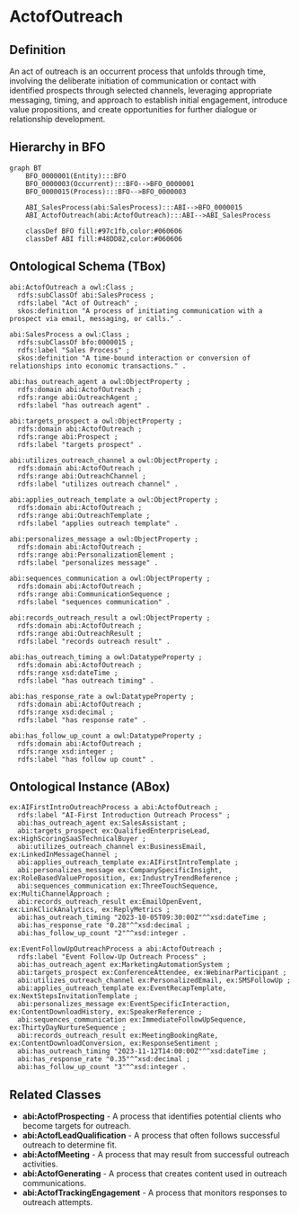 # ActofOutreach

## Definition
An act of outreach is an occurrent process that unfolds through time, involving the deliberate initiation of communication or contact with identified prospects through selected channels, leveraging appropriate messaging, timing, and approach to establish initial engagement, introduce value propositions, and create opportunities for further dialogue or relationship development.

## Hierarchy in BFO
```mermaid
graph BT
    BFO_0000001(Entity):::BFO
    BFO_0000003(Occurrent):::BFO-->BFO_0000001
    BFO_0000015(Process):::BFO-->BFO_0000003
    
    ABI_SalesProcess(abi:SalesProcess):::ABI-->BFO_0000015
    ABI_ActofOutreach(abi:ActofOutreach):::ABI-->ABI_SalesProcess
    
    classDef BFO fill:#97c1fb,color:#060606
    classDef ABI fill:#48DD82,color:#060606
```

## Ontological Schema (TBox)
```turtle
abi:ActofOutreach a owl:Class ;
  rdfs:subClassOf abi:SalesProcess ;
  rdfs:label "Act of Outreach" ;
  skos:definition "A process of initiating communication with a prospect via email, messaging, or calls." .

abi:SalesProcess a owl:Class ;
  rdfs:subClassOf bfo:0000015 ;
  rdfs:label "Sales Process" ;
  skos:definition "A time-bound interaction or conversion of relationships into economic transactions." .

abi:has_outreach_agent a owl:ObjectProperty ;
  rdfs:domain abi:ActofOutreach ;
  rdfs:range abi:OutreachAgent ;
  rdfs:label "has outreach agent" .

abi:targets_prospect a owl:ObjectProperty ;
  rdfs:domain abi:ActofOutreach ;
  rdfs:range abi:Prospect ;
  rdfs:label "targets prospect" .

abi:utilizes_outreach_channel a owl:ObjectProperty ;
  rdfs:domain abi:ActofOutreach ;
  rdfs:range abi:OutreachChannel ;
  rdfs:label "utilizes outreach channel" .

abi:applies_outreach_template a owl:ObjectProperty ;
  rdfs:domain abi:ActofOutreach ;
  rdfs:range abi:OutreachTemplate ;
  rdfs:label "applies outreach template" .

abi:personalizes_message a owl:ObjectProperty ;
  rdfs:domain abi:ActofOutreach ;
  rdfs:range abi:PersonalizationElement ;
  rdfs:label "personalizes message" .

abi:sequences_communication a owl:ObjectProperty ;
  rdfs:domain abi:ActofOutreach ;
  rdfs:range abi:CommunicationSequence ;
  rdfs:label "sequences communication" .

abi:records_outreach_result a owl:ObjectProperty ;
  rdfs:domain abi:ActofOutreach ;
  rdfs:range abi:OutreachResult ;
  rdfs:label "records outreach result" .

abi:has_outreach_timing a owl:DatatypeProperty ;
  rdfs:domain abi:ActofOutreach ;
  rdfs:range xsd:dateTime ;
  rdfs:label "has outreach timing" .

abi:has_response_rate a owl:DatatypeProperty ;
  rdfs:domain abi:ActofOutreach ;
  rdfs:range xsd:decimal ;
  rdfs:label "has response rate" .

abi:has_follow_up_count a owl:DatatypeProperty ;
  rdfs:domain abi:ActofOutreach ;
  rdfs:range xsd:integer ;
  rdfs:label "has follow up count" .
```

## Ontological Instance (ABox)
```turtle
ex:AIFirstIntroOutreachProcess a abi:ActofOutreach ;
  rdfs:label "AI-First Introduction Outreach Process" ;
  abi:has_outreach_agent ex:SalesAssistant ;
  abi:targets_prospect ex:QualifiedEnterpriseLead, ex:HighScoringSaaSTechnicalBuyer ;
  abi:utilizes_outreach_channel ex:BusinessEmail, ex:LinkedInMessageChannel ;
  abi:applies_outreach_template ex:AIFirstIntroTemplate ;
  abi:personalizes_message ex:CompanySpecificInsight, ex:RoleBasedValueProposition, ex:IndustryTrendReference ;
  abi:sequences_communication ex:ThreeTouchSequence, ex:MultiChannelApproach ;
  abi:records_outreach_result ex:EmailOpenEvent, ex:LinkClickAnalytics, ex:ReplyMetrics ;
  abi:has_outreach_timing "2023-10-05T09:30:00Z"^^xsd:dateTime ;
  abi:has_response_rate "0.28"^^xsd:decimal ;
  abi:has_follow_up_count "2"^^xsd:integer .

ex:EventFollowUpOutreachProcess a abi:ActofOutreach ;
  rdfs:label "Event Follow-Up Outreach Process" ;
  abi:has_outreach_agent ex:MarketingAutomationSystem ;
  abi:targets_prospect ex:ConferenceAttendee, ex:WebinarParticipant ;
  abi:utilizes_outreach_channel ex:PersonalizedEmail, ex:SMSFollowUp ;
  abi:applies_outreach_template ex:EventRecapTemplate, ex:NextStepsInvitationTemplate ;
  abi:personalizes_message ex:EventSpecificInteraction, ex:ContentDownloadHistory, ex:SpeakerReference ;
  abi:sequences_communication ex:ImmediateFollowUpSequence, ex:ThirtyDayNurtureSequence ;
  abi:records_outreach_result ex:MeetingBookingRate, ex:ContentDownloadConversion, ex:ResponseSentiment ;
  abi:has_outreach_timing "2023-11-12T14:00:00Z"^^xsd:dateTime ;
  abi:has_response_rate "0.35"^^xsd:decimal ;
  abi:has_follow_up_count "3"^^xsd:integer .
```

## Related Classes
- **abi:ActofProspecting** - A process that identifies potential clients who become targets for outreach.
- **abi:ActofLeadQualification** - A process that often follows successful outreach to determine fit.
- **abi:ActofMeeting** - A process that may result from successful outreach activities.
- **abi:ActofGenerating** - A process that creates content used in outreach communications.
- **abi:ActofTrackingEngagement** - A process that monitors responses to outreach attempts. 
